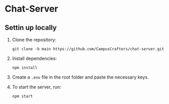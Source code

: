 # Chat-Server

## Settin up locally

1. Clone the repository:

   ```
   git clone -b main https://github.com/CampusCrafters/chat-server.git
   ```

2. Install dependencies:

   ```
   npm install
   ```

3. Create a `.env` file in the root folder and paste the necessary keys.

4. To start the server, run:

   ```
   npm start
   ```
